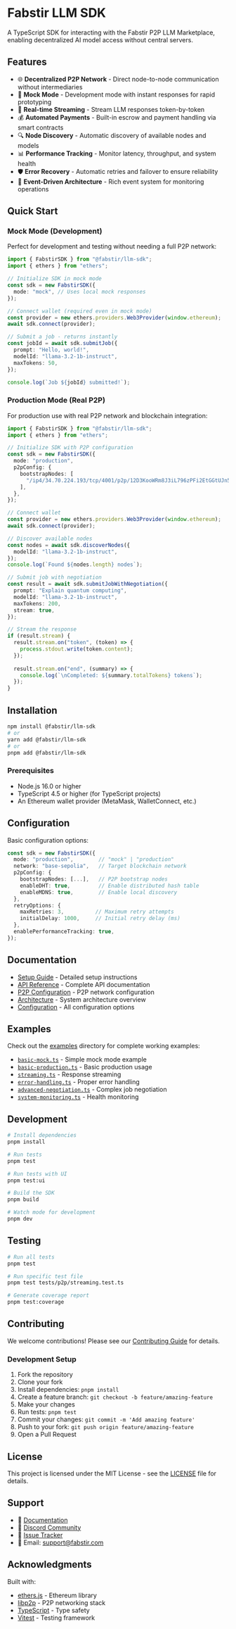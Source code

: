 # Fabstir LLM SDK

A TypeScript SDK for interacting with the Fabstir P2P LLM Marketplace, enabling decentralized AI model access without central servers.

## Features

- 🌐 **Decentralized P2P Network** - Direct node-to-node communication without intermediaries
- 🚀 **Mock Mode** - Development mode with instant responses for rapid prototyping
- 🔄 **Real-time Streaming** - Stream LLM responses token-by-token
- 💰 **Automated Payments** - Built-in escrow and payment handling via smart contracts
- 🔍 **Node Discovery** - Automatic discovery of available nodes and models
- 📊 **Performance Tracking** - Monitor latency, throughput, and system health
- 🛡️ **Error Recovery** - Automatic retries and failover to ensure reliability
- 🔌 **Event-Driven Architecture** - Rich event system for monitoring operations

## Quick Start

### Mock Mode (Development)

Perfect for development and testing without needing a full P2P network:

```typescript
import { FabstirSDK } from "@fabstir/llm-sdk";
import { ethers } from "ethers";

// Initialize SDK in mock mode
const sdk = new FabstirSDK({
  mode: "mock", // Uses local mock responses
});

// Connect wallet (required even in mock mode)
const provider = new ethers.providers.Web3Provider(window.ethereum);
await sdk.connect(provider);

// Submit a job - returns instantly
const jobId = await sdk.submitJob({
  prompt: "Hello, world!",
  modelId: "llama-3.2-1b-instruct",
  maxTokens: 50,
});

console.log(`Job ${jobId} submitted!`);
```

### Production Mode (Real P2P)

For production use with real P2P network and blockchain integration:

```typescript
import { FabstirSDK } from "@fabstir/llm-sdk";
import { ethers } from "ethers";

// Initialize SDK with P2P configuration
const sdk = new FabstirSDK({
  mode: "production",
  p2pConfig: {
    bootstrapNodes: [
      "/ip4/34.70.224.193/tcp/4001/p2p/12D3KooWRm8J3iL796zPFi2EtGGtUJn58AG67gcRzQ4FENEemvpg"
    ],
  },
});

// Connect wallet
const provider = new ethers.providers.Web3Provider(window.ethereum);
await sdk.connect(provider);

// Discover available nodes
const nodes = await sdk.discoverNodes({
  modelId: "llama-3.2-1b-instruct",
});
console.log(`Found ${nodes.length} nodes`);

// Submit job with negotiation
const result = await sdk.submitJobWithNegotiation({
  prompt: "Explain quantum computing",
  modelId: "llama-3.2-1b-instruct",
  maxTokens: 200,
  stream: true,
});

// Stream the response
if (result.stream) {
  result.stream.on("token", (token) => {
    process.stdout.write(token.content);
  });
  
  result.stream.on("end", (summary) => {
    console.log(`\nCompleted: ${summary.totalTokens} tokens`);
  });
}
```

## Installation

```bash
npm install @fabstir/llm-sdk
# or
yarn add @fabstir/llm-sdk
# or
pnpm add @fabstir/llm-sdk
```

### Prerequisites

- Node.js 16.0 or higher
- TypeScript 4.5 or higher (for TypeScript projects)
- An Ethereum wallet provider (MetaMask, WalletConnect, etc.)

## Configuration

Basic configuration options:

```typescript
const sdk = new FabstirSDK({
  mode: "production",        // "mock" | "production"
  network: "base-sepolia",   // Target blockchain network
  p2pConfig: {
    bootstrapNodes: [...],   // P2P bootstrap nodes
    enableDHT: true,         // Enable distributed hash table
    enableMDNS: true,        // Enable local discovery
  },
  retryOptions: {
    maxRetries: 3,          // Maximum retry attempts
    initialDelay: 1000,     // Initial retry delay (ms)
  },
  enablePerformanceTracking: true,
});
```

## Documentation

- [Setup Guide](docs/SETUP_GUIDE.md) - Detailed setup instructions
- [API Reference](docs/API.md) - Complete API documentation
- [P2P Configuration](docs/P2P_CONFIGURATION.md) - P2P network configuration
- [Architecture](docs/ARCHITECTURE.md) - System architecture overview
- [Configuration](docs/CONFIGURATION.md) - All configuration options

## Examples

Check out the [examples](examples/) directory for complete working examples:

- [`basic-mock.ts`](examples/basic-mock.ts) - Simple mock mode example
- [`basic-production.ts`](examples/basic-production.ts) - Basic production usage
- [`streaming.ts`](examples/streaming.ts) - Response streaming
- [`error-handling.ts`](examples/error-handling.ts) - Proper error handling
- [`advanced-negotiation.ts`](examples/advanced-negotiation.ts) - Complex job negotiation
- [`system-monitoring.ts`](examples/system-monitoring.ts) - Health monitoring

## Development

```bash
# Install dependencies
pnpm install

# Run tests
pnpm test

# Run tests with UI
pnpm test:ui

# Build the SDK
pnpm build

# Watch mode for development
pnpm dev
```

## Testing

```bash
# Run all tests
pnpm test

# Run specific test file
pnpm test tests/p2p/streaming.test.ts

# Generate coverage report
pnpm test:coverage
```

## Contributing

We welcome contributions! Please see our [Contributing Guide](CONTRIBUTING.md) for details.

### Development Setup

1. Fork the repository
2. Clone your fork
3. Install dependencies: `pnpm install`
4. Create a feature branch: `git checkout -b feature/amazing-feature`
5. Make your changes
6. Run tests: `pnpm test`
7. Commit your changes: `git commit -m 'Add amazing feature'`
8. Push to your fork: `git push origin feature/amazing-feature`
9. Open a Pull Request

## License

This project is licensed under the MIT License - see the [LICENSE](LICENSE) file for details.

## Support

- 📖 [Documentation](https://docs.fabstir.com)
- 💬 [Discord Community](https://discord.gg/fabstir)
- 🐛 [Issue Tracker](https://github.com/fabstir/llm-sdk/issues)
- 📧 Email: support@fabstir.com

## Acknowledgments

Built with:
- [ethers.js](https://docs.ethers.io/) - Ethereum library
- [libp2p](https://libp2p.io/) - P2P networking stack
- [TypeScript](https://www.typescriptlang.org/) - Type safety
- [Vitest](https://vitest.dev/) - Testing framework